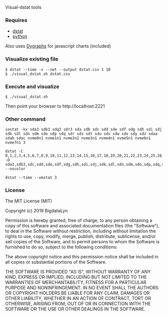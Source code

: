 
Visual-dstat tools

### Requires

- [dstat](http://dag.wiee.rs/home-made/dstat/)
- [python](https://www.python.org/)

Also uses [Dygraphs](http://dygraphs.com/) for javascript charts (included)

### Visualize existing file

```
$ dstat --time -v --net --output dstat.csv 1 10
$ ./visual_dstat.sh dstat.csv

```

### Execute and visualize

```
$ ./visual_dstat.sh

```

Then point your browser to http://localhost:2221


### Other command

``` shell
iostat -kx sda3 sdb3 sdq3 sdr3 sda sdb sdc sdd sde sdf sdg sdh sdi sdj sdk sdl sdn sdm sdo sdp sdq sdr sds sdt sdu sdv sdw sdx sdy sdz sdaa sdab sdac nvme0n1 nvme1n1 nvme2n1 nvme3n1 nvme4n1 nvme5n1 nvme6n1 nvme7n1 3

dstat -C 0,1,2,3,4,5,6,7,8,9,10,11,12,13,14,15,16,17,18,19,20,21,22,23,24,25,26,27,28,29,30,31,32,33,34,35,36,37,38,39,40,41,42,43,44,45,46,47,48,49,50,51,52,53,54,55,56,57,58,59,60,61,62,63,64,65,66,67,68,69,70,71,72,73,74,75,76,77,78,79,80,81,82,83,84,85,86,87,88,89,90,91,92,93,94,95,96,97,98,99,100,101,102,103,104,105,106,107,108,109,110,111,112,113,114,115,116,117,118,119,120,121,122,123,124,125,126,127,128,total -D sda3,sdb3,sdc,sdd,sde,sdf,sdg,sdh,sdi,sdj,sdk,sdl,sdn,sdm,sdo,sdp,sdq,sdr,sds,sdt,sdu,sdv,sdw,sdx,sdy,sdz,sdaa,sdab,sdac,nvme0n1,nvme1n1,nvme2n1,nvme3n1,nvme4n1,nvme5n1,nvme6n1,nvme7n1,sda,sdb,total --nocolor

dstat --time --vmstat 3
```

### License

The MIT License (MIT)

Copyright (c) 2019 BigdataLyn

Permission is hereby granted, free of charge, to any person obtaining a copy
of this software and associated documentation files (the "Software"), to deal
in the Software without restriction, including without limitation the rights
to use, copy, modify, merge, publish, distribute, sublicense, and/or sell
copies of the Software, and to permit persons to whom the Software is
furnished to do so, subject to the following conditions:

The above copyright notice and this permission notice shall be included in all
copies or substantial portions of the Software.

THE SOFTWARE IS PROVIDED "AS IS", WITHOUT WARRANTY OF ANY KIND, EXPRESS OR
IMPLIED, INCLUDING BUT NOT LIMITED TO THE WARRANTIES OF MERCHANTABILITY,
FITNESS FOR A PARTICULAR PURPOSE AND NONINFRINGEMENT. IN NO EVENT SHALL THE
AUTHORS OR COPYRIGHT HOLDERS BE LIABLE FOR ANY CLAIM, DAMAGES OR OTHER
LIABILITY, WHETHER IN AN ACTION OF CONTRACT, TORT OR OTHERWISE, ARISING FROM,
OUT OF OR IN CONNECTION WITH THE SOFTWARE OR THE USE OR OTHER DEALINGS IN THE
SOFTWARE.